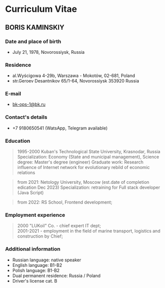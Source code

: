 # Curriculum Vitae  

## BORIS KAMINSKIY 

### Date and place of birth

* July 21, 1978, Novorossiysk, Russia
### Residenсe

* al.Wyścigowa 4-29b, Warszawa - Mokotów, 02-681, Poland  
* str.Geroev Desantnikov 65/1-64, Novorossiysk 353920 Russia

### E-mail

* bk-ops-1@bk.ru

### Contact's details

* +7 9180650541 (WatsApp, Telegram available)

### Education

> 1995-2000 Kuban's Technological State University, Krasnodar, Russia
> Specialization: Economy (State and municipal management),
> Science degree: Master's degree (engineer)
> Graduate work:  Research influence of Internet network for evolutionary rebild of economic relations  

>  from 2021: Netology University, Moscow (est.date of completion edication Dec 2023)
>  Specialization: retraining for Full stack developer (Java Script)  

>  from 2022: RS School, Frontend development;  

### Employment experience  

> 2000 "LUKoil" Co. - chief expert IT dept;  
> 2001-2021 - employment in the field of marine transport, logistics and construction by Chief; 

### Additional information

* Russian language: native speaker  
* English language: B1-B2  
* Polish language: B1-B2  
* Dual permanent residence: Russia / Poland  
* Driver's license cat. B 
